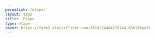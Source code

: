 ```yaml
---
permalink: /etape/
layout: tags
title:  Etape
type: etape
cover: https://farm2.staticflickr.com/1610/24464215144_88b13bae31
---
```

